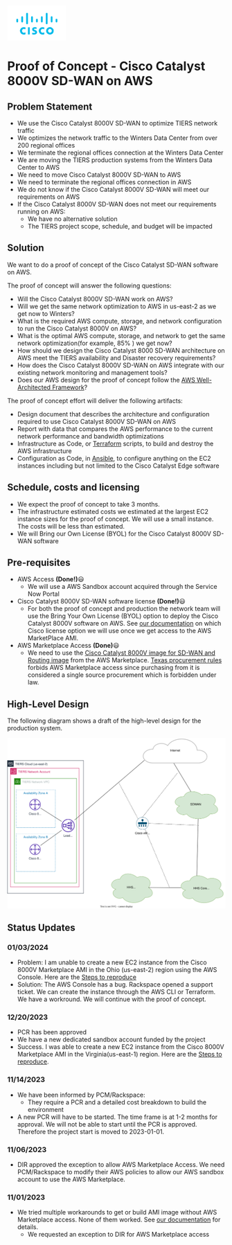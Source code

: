 ![Cisco Logo](docs/images/cisco.png)
# Proof of Concept - Cisco Catalyst 8000V SD-WAN on AWS 

## Problem Statement
-	We use the Cisco Catalyst 8000V SD-WAN to optimize TIERS network traffic
- We optimizes the network traffic to the Winters Data Center from over 200 regional offices
- We terminate the regional offices connection at the Winters Data Center
- We are moving the TIERS production systems from the Winters Data Center to AWS
- We need to move Cisco Catalyst 8000V SD-WAN to AWS
- We need to terminate the regional offices connection in AWS
- We do not know if the Cisco Catalyst 8000V SD-WAN will meet our requirements on AWS
- If the Cisco Catalyst 8000V SD-WAN does not meet our requirements running on AWS:
  - We have no alternative solution
  - The TIERS project scope, schedule, and budget will be impacted

## Solution

We want to do a proof of concept of the Cisco Catalyst SD-WAN software on AWS.  

The proof of concept will answer the following questions: 
  - Will the Cisco Catalyst 8000V SD-WAN work on AWS?
  - Will we get the same network optimization to AWS in us-east-2 as we get now to Winters?
  - What is the required AWS compute, storage, and network configuration to run the Cisco Catalyst 8000V on AWS?
  - What is the optimal AWS compute, storage, and network to get the same network optimization(for example, 85% ) we get now?
  - How should we design the Cisco Catalyst 8000 SD-WAN architecture on AWS meet the TIERS availability and Disaster recovery requirements?
  - How does the Cisco Catalyst 8000V SD-WAN on AWS integrate with our existing network monitoring and management tools?
  - Does our AWS design for the proof of concept follow the [AWS Well-Architected Framework](https://aws.amazon.com/architecture/well-architected/?wa-lens-whitepapers.sort-by=item.additionalFields.sortDate&wa-lens-whitepapers.sort-order=desc&wa-guidance-whitepapers.sort-by=item.additionalFields.sortDate&wa-guidance-whitepapers.sort-order=desc)?



The proof of concept effort will deliver the following artifacts:
  - Design document that describes the architecture and configuration required to use Cisco Catalyst 8000V SD-WAN on AWS
  - Report with data that compares the AWS performance to the current network performance and bandwidth optimizations
  - Infrastructure as Code, or [Terraform](https://www.terraform.io/) scripts, to build and destroy the AWS infrastructure
  - Configuration as Code, in [Ansible](https://www.ansible.com/), to configure anything on the EC2 instances including but not limited to the Cisco Catalyst Edge software

## Schedule, costs and licensing

- We expect the proof of concept to take 3 months.
- The infrastructure estimated costs we estimated at the largest EC2 instance sizes for the proof of concept.  We will use a small instance.  The costs will be less than estimated.
- We will Bring our Own License (BYOL) for the Cisco Catalyst 8000V SD-WAN software



## Pre-requisites

- AWS Access **(Done!)**:smiley:
  - We will use a AWS Sandbox account acquired through the Service Now Portal
- Cisco Catalyst 8000V SD-WAN software license **(Done!)**:smiley:
  - For both the proof of concept and production the network team will use the Bring Your Own License (BYOL) option to deploy the Cisco Catalyst 8000V software on AWS. See [our documentation](docs/CiscoCatalystLicensing.md) on which Cisco license option we will use once we get access to the AWS MarketPlace AMI.  
- AWS Marketplace Access **(Done)**:smiley:
  - We need to use the [Cisco Catalyst 8000V image for SD-WAN and Routing image](https://aws.amazon.com/marketplace/pp/prodview-rohvq2cjd4ccg) from the AWS Marketplace. [Texas procurement rules](https://comptroller.texas.gov/purchasing/publications/procurement-contract.php) forbids AWS Marketplace access since purchasing from it is considered a single source procurement which is forbidden under law. 
  


## High-Level Design

The following diagram shows a draft of the high-level design for the production system.

![AWS High-Level architecture](docs/images/design-high.svg)

 
 

## Status Updates

### 01/03/2024
- Problem: I am unable to create a new EC2 instance from the Cisco 8000V Marketplace AMI in the Ohio (us-east-2) region using the AWS Console. Here are the [Steps to reproduce](docs/CiscoAmiAccessProblem.md)
- Solution: The AWS Console has a bug.  Rackspace opened a support ticket.  We can create the instance through the AWS CLI or Terraform.  We have a workround.  We will continue with the proof of concept.

### 12/20/2023

- PCR has been approved
- We have a new dedicated sandbox account funded by the project
- Success. I was able to create a new EC2 instance from the Cisco 8000V Marketplace AMI in the Virginia(us-east-1) region.  Here are the [Steps to reproduce](./02-Marketplace-Launch/docs/CiscoAmiAccess.md).

### 11/14/2023

- We have been informed by PCM/Rackspace:
    - They require a PCR and a detailed cost breakdown to build the environment 
- A new PCR will have to be started.  The time frame is at 1-2 months for approval. We will not be able to start until the PCR is approved.  Therefore the project start is moved to 2023-01-01.

###  11/06/2023
- DIR approved the exception to allow AWS Marketplace Access.  We need PCM/Rackspace to modify their AWS policies to allow our AWS sandbox account to use the AWS Marketplace.

### 11/01/2023
- We tried multiple workarounds to get or build AMI image without AWS Marketplace access.  None of them worked.  See [our documentation](./docs/MarketplaceAccess.md) for details. 
  - We requested an exception to DIR for AWS Marketplace access




